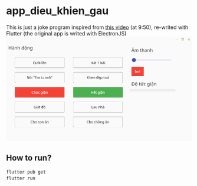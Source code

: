 # app_dieu_khien_gau
 This is just a joke program inspired from [this video](https://www.youtube.com/watch?v=G-lHnlc5UIs&t=9m50s) (at 9:50), re-writed with Flutter (the original app is writed with ElectronJS)
 ![Screenshot](./app_dieu_khien_gau_screenshot.png)
## How to run?
```sh
flutter pub get
flutter run
```